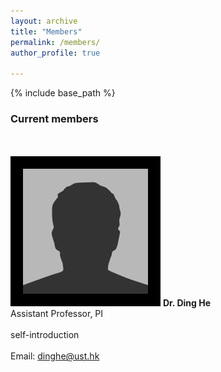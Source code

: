 ```yaml
---
layout: archive
title: "Members"
permalink: /members/
author_profile: true

---
```


{% include base_path %}

### Current members

<br/><br/>
<img style="border:20px solid black" src="/images/bio-photo.jpg" width="200" height="200">  **Dr. Ding He**
<br>
Assistant Professor, PI 
<br/><br/>
self-introduction
<br/><br/>
Email: dinghe@ust.hk
